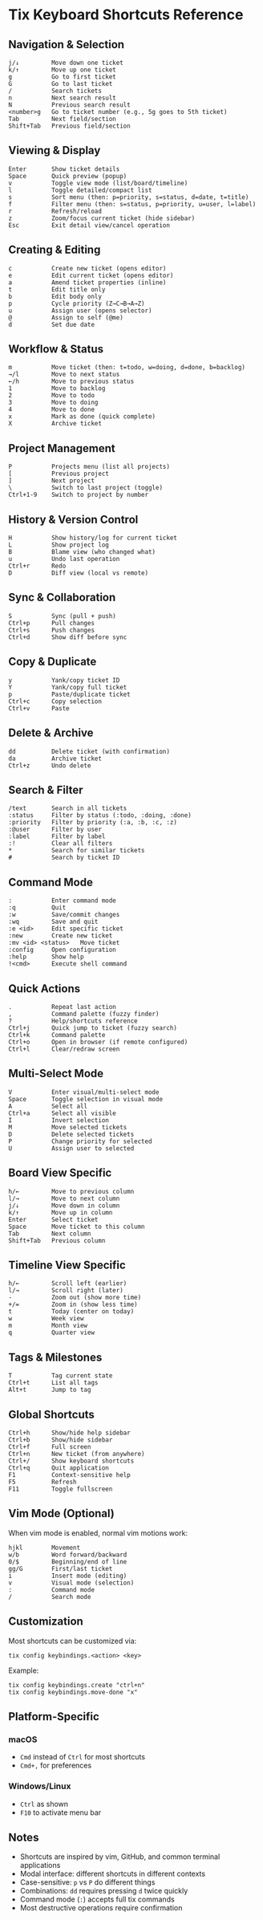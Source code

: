# Tix Keyboard Shortcuts Reference

## Navigation & Selection

```
j/↓         Move down one ticket
k/↑         Move up one ticket
g           Go to first ticket
G           Go to last ticket
/           Search tickets
n           Next search result
N           Previous search result
<number>g   Go to ticket number (e.g., 5g goes to 5th ticket)
Tab         Next field/section
Shift+Tab   Previous field/section
```

## Viewing & Display

```
Enter       Show ticket details
Space       Quick preview (popup)
v           Toggle view mode (list/board/timeline)
l           Toggle detailed/compact list
s           Sort menu (then: p=priority, s=status, d=date, t=title)
f           Filter menu (then: s=status, p=priority, u=user, l=label)
r           Refresh/reload
z           Zoom/focus current ticket (hide sidebar)
Esc         Exit detail view/cancel operation
```

## Creating & Editing

```
c           Create new ticket (opens editor)
e           Edit current ticket (opens editor)
a           Amend ticket properties (inline)
t           Edit title only
b           Edit body only
p           Cycle priority (Z→C→B→A→Z)
u           Assign user (opens selector)
@           Assign to self (@me)
d           Set due date
```

## Workflow & Status

```
m           Move ticket (then: t=todo, w=doing, d=done, b=backlog)
→/l         Move to next status
←/h         Move to previous status
1           Move to backlog
2           Move to todo
3           Move to doing
4           Move to done
x           Mark as done (quick complete)
X           Archive ticket
```

## Project Management

```
P           Projects menu (list all projects)
[           Previous project
]           Next project
\           Switch to last project (toggle)
Ctrl+1-9    Switch to project by number
```

## History & Version Control

```
H           Show history/log for current ticket
L           Show project log
B           Blame view (who changed what)
u           Undo last operation
Ctrl+r      Redo
D           Diff view (local vs remote)
```

## Sync & Collaboration

```
S           Sync (pull + push)
Ctrl+p      Pull changes
Ctrl+s      Push changes
Ctrl+d      Show diff before sync
```

## Copy & Duplicate

```
y           Yank/copy ticket ID
Y           Yank/copy full ticket
p           Paste/duplicate ticket
Ctrl+c      Copy selection
Ctrl+v      Paste
```

## Delete & Archive

```
dd          Delete ticket (with confirmation)
da          Archive ticket
Ctrl+z      Undo delete
```

## Search & Filter

```
/text       Search in all tickets
:status     Filter by status (:todo, :doing, :done)
:priority   Filter by priority (:a, :b, :c, :z)
:@user      Filter by user
:label      Filter by label
:!          Clear all filters
*           Search for similar tickets
#           Search by ticket ID
```

## Command Mode

```
:           Enter command mode
:q          Quit
:w          Save/commit changes
:wq         Save and quit
:e <id>     Edit specific ticket
:new        Create new ticket
:mv <id> <status>   Move ticket
:config     Open configuration
:help       Show help
!<cmd>      Execute shell command
```

## Quick Actions

```
.           Repeat last action
,           Command palette (fuzzy finder)
?           Help/shortcuts reference
Ctrl+j      Quick jump to ticket (fuzzy search)
Ctrl+k      Command palette
Ctrl+o      Open in browser (if remote configured)
Ctrl+l      Clear/redraw screen
```

## Multi-Select Mode

```
V           Enter visual/multi-select mode
Space       Toggle selection in visual mode
A           Select all
Ctrl+a      Select all visible
I           Invert selection
M           Move selected tickets
D           Delete selected tickets
P           Change priority for selected
U           Assign user to selected
```

## Board View Specific

```
h/←         Move to previous column
l/→         Move to next column
j/↓         Move down in column
k/↑         Move up in column
Enter       Select ticket
Space       Move ticket to this column
Tab         Next column
Shift+Tab   Previous column
```

## Timeline View Specific

```
h/←         Scroll left (earlier)
l/→         Scroll right (later)
-           Zoom out (show more time)
+/=         Zoom in (show less time)
t           Today (center on today)
w           Week view
m           Month view
q           Quarter view
```

## Tags & Milestones

```
T           Tag current state
Ctrl+t      List all tags
Alt+t       Jump to tag
```

## Global Shortcuts

```
Ctrl+h      Show/hide help sidebar
Ctrl+b      Show/hide sidebar
Ctrl+f      Full screen
Ctrl+n      New ticket (from anywhere)
Ctrl+/      Show keyboard shortcuts
Ctrl+q      Quit application
F1          Context-sensitive help
F5          Refresh
F11         Toggle fullscreen
```

## Vim Mode (Optional)

When vim mode is enabled, normal vim motions work:

```
hjkl        Movement
w/b         Word forward/backward
0/$         Beginning/end of line
gg/G        First/last ticket
i           Insert mode (editing)
v           Visual mode (selection)
:           Command mode
/           Search mode
```

## Customization

Most shortcuts can be customized via:

```
tix config keybindings.<action> <key>
```

Example:

```
tix config keybindings.create "ctrl+n"
tix config keybindings.move-done "x"
```

## Platform-Specific

### macOS

- `Cmd` instead of `Ctrl` for most shortcuts
- `Cmd+,` for preferences

### Windows/Linux

- `Ctrl` as shown
- `F10` to activate menu bar

## Notes

- Shortcuts are inspired by vim, GitHub, and common terminal applications
- Modal interface: different shortcuts in different contexts
- Case-sensitive: `p` vs `P` do different things
- Combinations: `dd` requires pressing `d` twice quickly
- Command mode (`:`) accepts full tix commands
- Most destructive operations require confirmation


